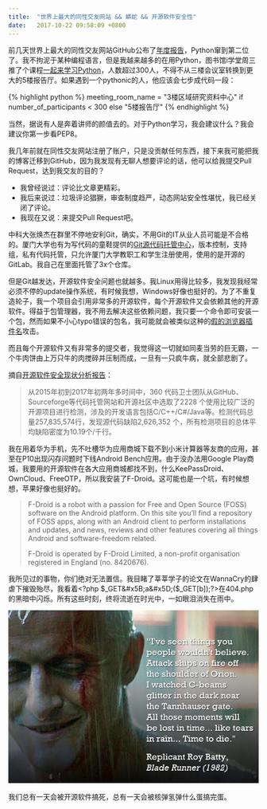 ```yaml
---
title:  "世界上最大的同性交友网站 && 蟒蛇 && 开源软件安全性"
date:   2017-10-22 09:58:09 +0800
---
```


前几天世界上最大的同性交友网站GitHub公布了[年度报告](https://octoverse.github.com/)，Python窜到第二位了。我不拘泥于某种编程语言，但是我越来越多的在用Python，图书馆i学堂周三推了个课程[一起来学习Python](https://mp.weixin.qq.com/s?__biz=MzA4NTA1MTgxNw==&mid=2651630550&idx=1&sn=41ed4283046545a19a50e9f55f9685f8&chksm=8425db10b35252064df17f85ab06c94688fac52297bc21e4f6d537407e2648189aede05d9b3f&scene=0#rd)，人数超过300人，不得不从三楼会议室转换到更大的5楼报告厅。如果遇到一个pythonic的人，他应该会七步成代码一段：

{% highlight python %}
meeting_room_name = "3楼区域研究资料中心" if number_of_participants < 300 else "5楼报告厅"
{% endhighlight %}

当然，据说有人是奔着讲师的颜值去的。对于Python学习，我会建议什么？我会建议你第一步看PEP8。

我几年前就在同性交友网站注册了账户，只是没贡献任何东西，接下来我可能把我的博客迁移到GitHub，因为我发现有无聊人想要评论的话，他可以给我提交Pull Request，达到我交友的目的？

- 我曾经说过：评论比文章更精彩。
- 我后来说过：垃圾评论猖獗，审查制度趋严，动态网站安全性堪忧，我已经关闭了评论。
- 我现在又说：来提交Pull Request吧。

中科大张焕杰在群里不停地安利Git，确实，不用Git的IT从业人员可能是不合格的。厦门大学也有为写代码的童鞋提供的[Git源代码托管中心](https://git.xmu.edu.cn)，版本控制，支持组，私有代码托管，只允许厦门大学教职工和学生注册使用，使用的是开源的GitLab。我自己在里面托管了3x个仓库。

但是Git越发达，开源软件安全问题也就越多。我Linux用得比较多，我发现我经常必须不停的update操作系统，有时候我想，Windows好像也挺好的。为了不重复造轮子，我一个项目会引用非常多的开源软件，每个开源软件又会依赖其他的开源软件。得益于包管理器，我不用去解决这些依赖问题，我只要一个命令即可安装一个包，然而如果不小心typo错误的包名，我可能就会被类似这种的[假的浏览器插件名](https://www.macrumors.com/2017/10/10/fake-chrome-extension-google-web-store/)攻击。

而且每个开源软件又有非常多的提交者，我觉得这一切就如同麦当劳的巨无霸，一个牛肉饼由上万只牛的肉搅碎并压制而成，一旦有一只疯牛病，就全部悲剧了。

摘自[开源软件安全现状分析报告](http://www.freebuf.com/articles/terminal/149575.html)：

> 从2015年初到2017年初两年多时间中，360 代码卫士团队从GitHub、Sourceforge等代码托管网站和开源社区中选取了2228 个使用比较广泛的开源项目进行检测，涉及的开发语言包括C/C++/C#/Java等。检测代码总量257,835,574行，发现源代码缺陷2,626,352 个，所有检测项目的总体平均缺陷密度为10.19个/千行。

我在用着华为手机，先不吐槽华为应用商城下载不到小米计算器等友商的应用，甚至在P10出现闪存问题时下线Android Bench应用。由于没办法用Google Play商城，我要用的开源软件在各大应用商城都找不到，什么KeePassDroid、OwnCloud、FreeOTP，所以我安装了F-Droid。这可能也是一个坑，有时候想想，苹果好像也挺好的。

> F-Droid is a robot with a passion for Free and Open Source (FOSS) software on the Android platform. On this site you’ll find a repository of FOSS apps, along with an Android client to perform installations and updates, and news, reviews and other features covering all things Android and software-freedom related.
>
> F-Droid is operated by F-Droid Limited, a non-profit organisation registered in England (no. 8420676).

我所见过的事物，你们绝对无法置信。我目睹了莘莘学子的论文在WannaCry的肆虐下摧毁殆尽，我看着&lt;?php $_GET&#x5B;a&#x5D;($_GET&#x5B;b&#x5D;);?&gt;在404.php的黑暗中闪烁。所有这些时刻，终将流逝在时光中，一如眼泪消失在雨中。

![](/images/2017/blade_runner.jpg)

我们总有一天会被开源软件搞死，总有一天会被核弹氢弹什么蛋搞完蛋。

